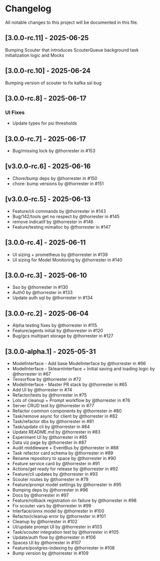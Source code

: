 # Changelog

All notable changes to this project will be documented in this file.

## [3.0.0-rc.11] - 2025-06-25

Bumping Scouter that introduces ScouterQueue background task initialization logic and Mocks

## [3.0.0-rc.10] - 2025-06-24

Bumping version of scouter to fix kafka ssl bug

## [3.0.0-rc.8] - 2025-06-17

### UI Fixes

- Update types for psi thresholds

## [3.0.0-rc.7] - 2025-06-17

- Bug/missing lock by @thorrester in #153

## [v3.0.0-rc.6] - 2025-06-16

- Chore/bump deps by @thorrester in #150
- chore: bump versions by @thorrester in #151

## [v3.0.0-rc.5] - 2025-06-13

- Feature/cli commands by @thorrester in #143
- Bug/142/tools get no respect by @thorrester in #145
- remove indicatif by @thorrester in #146
- Feature/testing mimalloc by @thorrester in #147

## [3.0.0-rc.4] - 2025-06-11

- UI sizing + prometheus by @thorrester in #139
- UI sizing for Model Monitoring by @thorrester in #140

## [3.0.0-rc.3] - 2025-06-10

- Sso by @thorrester in #130
- Auth0 by @thorrester in #133
- Update auth sql by @thorrester in #134

## [3.0.0-rc.2] - 2025-06-04

- Alpha testing fixes by @thorrester in #115
- Feature/agents initial by @thorrester in #120
- Bug/gcs multipart storage by @thorrester in #127


## [3.0.0-alpha.1] - 2025-05-31

- ModelInterface - Add base ModelInterface by @thorrester in #66
- ModelInterface - SklearnInterface + Initial saving and loading logic by @thorrester in #67
- Tensorflow by @thorrester in #72
- ModelInterface - Master PR stack by @thorrester in #65
- Add UI by @thorrester in #74
- Refactor/tests by @thorrester in #75
- Lots of cleanup + Prompt workflow by @thorrester in #76
- Server CRUD test by @thorrester in #77
- Refactor common components by @thorrester in #80
- Task/remove async for client by @thorrester in #82
- Task/refactor dbs by @thorrester in #81
- Task/update cli by @thorrester in #84
- Update README.md by @thorrester in #83
- Experiment UI by @thorrester in #85
- Data viz page by @thorrester in #87
- Audit middleware + EventBus by @thorrester in #88
- Task refactor card schema by @thorrester in #89
- Rename repository to space by @thorrester in #90
- Feature service card by @thorrester in #91
- Actions/get ready for release by @thorrester in #92
- Feature/cli updates by @thorrester in #93
- Scouter routes by @thorrester in #79
- Feature/prompt model settings by @thorrester in #95
- Bumping deps by @thorrester in #96
- Docs by @thorrester in #97
- Feature/rollback registration on failure by @thorrester in #98
- Fix scouter vars by @thorrester in #99
- Interface/onnx model by @thorrester in #100
- Refactor/cleanup error by @thorrester in #101
- Cleanup by @thorrester in #102
- UI/update prompt UI by @thorrester in #103
- Task/scouter integration test by @thorrester in #105
- Update/auth flow by @thorrester in #106
- Spaces UI by @thorrester in #107
- Feature/postgres-indexing by @thorrester in #108
- Bump version by @thorrester in #109